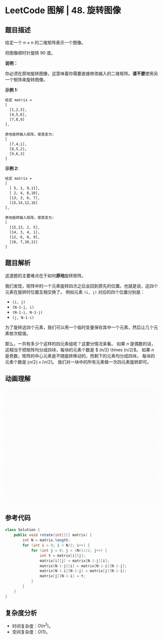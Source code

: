 # LeetCode 图解 | 48. 旋转图像

## 题目描述

给定一个 n × n 的二维矩阵表示一个图像。

将图像顺时针旋转 90 度。

**说明：**

你必须在原地旋转图像，这意味着你需要直接修改输入的二维矩阵。**请不要**使用另一个矩阵来旋转图像。

**示例 1:**

```
给定 matrix = 
[
  [1,2,3],
  [4,5,6],
  [7,8,9]
],

原地旋转输入矩阵，使其变为:
[
  [7,4,1],
  [8,5,2],
  [9,6,3]
]
```

**示例 2:**

```
给定 matrix =
[
  [ 5, 1, 9,11],
  [ 2, 4, 8,10],
  [13, 3, 6, 7],
  [15,14,12,16]
], 

原地旋转输入矩阵，使其变为:
[
  [15,13, 2, 5],
  [14, 3, 4, 1],
  [12, 6, 8, 9],
  [16, 7,10,11]
]
```

## 题目解析

这道题的主要难点在于如何**原地**旋转矩阵。

我们发现，矩阵中的一个元素旋转四次之后会回到原先的位置。也就是说，这四个元素在旋转时位置互相交换了。
例如元素 `(i, j)` 对应的四个位置分别是：

+ `(i, j)`
+ `(N-1-j, i)`
+ `(N-1-i, N-1-j)`
+ `(j, N-1-i)`

为了旋转这四个元素，我们可以用一个临时变量保存其中一个元素，然后让几个元素依次赋值。

那么，一共有多少个这样的四元素组呢？这要分情况来看。
如果 $n$ 是偶数的话，这相当于把矩阵均分成四块，每块的元素个数是 $ (n/2) \times (n/2)$。
如果 $n$ 是奇数，矩阵的中心元素是不随旋转移动的，而剩下的元素均分成四块，
每块的元素个数是 $\lfloor n/2 \rfloor \times \lceil n/2 \rceil$。
我们对一块中的所有元素做一次四元素旋转即可。

## 动画理解

![](../Animation/Animation.gif)

## 参考代码

```Java
class Solution {
    public void rotate(int[][] matrix) {
        int N = matrix.length;
        for (int i = 0; i < N/2; i++) {
            for (int j = 0; j < (N+1)/2; j++) {
                int t = matrix[i][j];
                matrix[i][j] = matrix[N-1-j][i];
                matrix[N-1-j][i] = matrix[N-1-i][N-1-j];
                matrix[N-1-i][N-1-j] = matrix[j][N-1-i];
                matrix[j][N-1-i] = t;
            }
        }
    }
}
```

## 复杂度分析

+ 时间复杂度：$O(n^2)$。
+ 空间复杂度：$O(1)$。

